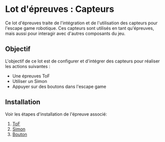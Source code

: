 # Lot d'épreuves : Capteurs

Ce lot d'épreuves traite de l'intégration et de l'utilisation des capteurs pour l'escape game robotique. Ces capteurs sont utilisés en tant qu'épreuves, mais aussi pour interagir avec d'autres composants du jeu.

## Objectif

L'objectif de ce lot est de configurer et d'intégrer des capteurs pour réaliser les actions suivantes :
- Une épreuves ToF
- Utiliser un Simon
- Appuyer sur des boutons dans l'escape game


## Installation 


Voir les étapes d'installation de l'épreuve associé:

1. [ToF](./ToF/readme.md)
1. [Simon](./Simon/readme.md)
1. [Bouton](./Bouton/readme.md)
